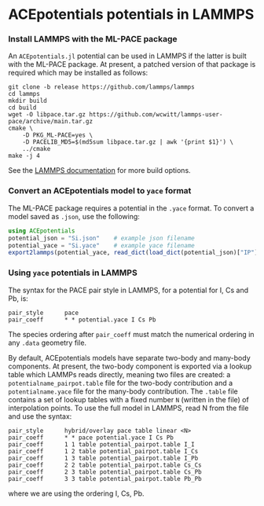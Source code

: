 # ACEpotentials potentials in LAMMPS

### Install LAMMPS with the ML-PACE package

An `ACEpotentials.jl` potential can be used in LAMMPS if the latter is built with the ML-PACE package. At present, a patched version of that package is required which may be installed as follows:
```
git clone -b release https://github.com/lammps/lammps
cd lammps
mkdir build
cd build
wget -O libpace.tar.gz https://github.com/wcwitt/lammps-user-pace/archive/main.tar.gz
cmake \
    -D PKG_ML-PACE=yes \
    -D PACELIB_MD5=$(md5sum libpace.tar.gz | awk '{print $1}') \
    ../cmake
make -j 4
```
See the [LAMMPS documentation](https://docs.lammps.org/Build.html) for more build options.

### Convert an ACEpotentials model to `yace` format

The ML-PACE package requires a potential in the `.yace` format. To convert a model saved as `.json`, use the following:

```julia
using ACEpotentials
potential_json = "Si.json"    # example json filename
potential_yace = "Si.yace"    # example yace filename
export2lammps(potential_yace, read_dict(load_dict(potential_json)["IP"]))
```

### Using `yace` potentials in LAMMPS

The syntax for the PACE pair style in LAMMPS, for a potential for I, Cs and Pb, is:
```
pair_style      pace
pair_coeff      * * potential.yace I Cs Pb
```
The species ordering after `pair_coeff` must match the numerical ordering in any `.data` geometry file. 

By default, ACEpotentials models have separate two-body and many-body components.
At present, the two-body component is exported via a lookup table which LAMMPs reads directly, meaning two files are created: a `potentialname_pairpot.table` file for the two-body contribution and a `potentialname.yace` file for the many-body contribution.
The `.table` file contains a set of lookup tables with a fixed number `N` (written in the file) of interpolation points. To use the full model in LAMMPS, read N from the file and use the syntax:
```
pair_style      hybrid/overlay pace table linear <N>
pair_coeff      * * pace potential.yace I Cs Pb
pair_coeff      1 1 table potential_pairpot.table I_I
pair_coeff      1 2 table potential_pairpot.table I_Cs
pair_coeff      1 3 table potential_pairpot.table I_Pb
pair_coeff      2 2 table potential_pairpot.table Cs_Cs
pair_coeff      2 3 table potential_pairpot.table Cs_Pb
pair_coeff      3 3 table potential_pairpot.table Pb_Pb
```
where we are using the ordering I, Cs, Pb.
